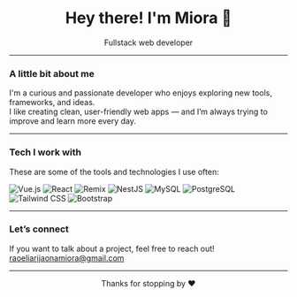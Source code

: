 <!-- GitHub Profile README for Miora -->
<h1 align="center">Hey there! I'm Miora 👋</h1>

<p align="center">
  Fullstack web developer
</p>

---

### A little bit about me

I'm a curious and passionate developer who enjoys exploring new tools, frameworks, and ideas.  
I like creating clean, user-friendly web apps — and I’m always trying to improve and learn more every day.

---

### Tech I work with

These are some of the tools and technologies I use often:

![Vue.js](https://img.shields.io/badge/-Vue.js-4FC08D?style=for-the-badge&logo=vue.js&logoColor=white)
![React](https://img.shields.io/badge/-React-61DAFB?style=for-the-badge&logo=react&logoColor=black)
![Remix](https://img.shields.io/badge/-Remix-000000?style=for-the-badge&logo=remix&logoColor=white)
![NestJS](https://img.shields.io/badge/-NestJS-E0234E?style=for-the-badge&logo=nestjs&logoColor=white)
![MySQL](https://img.shields.io/badge/-MySQL-00758F?style=for-the-badge&logo=mysql&logoColor=white)
![PostgreSQL](https://img.shields.io/badge/-PostgreSQL-336791?style=for-the-badge&logo=postgresql&logoColor=white)
![Tailwind CSS](https://img.shields.io/badge/-Tailwind-38B2AC?style=for-the-badge&logo=tailwind-css&logoColor=white)
![Bootstrap](https://img.shields.io/badge/-Bootstrap-7952B3?style=for-the-badge&logo=bootstrap&logoColor=white)

---

### Let’s connect

If you want to talk about a project, feel free to reach out!  
  [raoeliarijaonamiora@gmail.com](mailto:raoeliarijaonamiora@gmail.com)

---

<p align="center">
  Thanks for stopping by ❤ 
</p>
